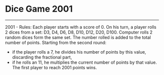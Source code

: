 # Dice Game 2001 #
***
2001 - Rules:
Each player starts with a score of 0.
On his turn, a player rolls 2 dices from a set: D3, D4, D6, D8, D10, D12, D20, D100.
Computer rolls 2 random dices form the same set.
The number rolled is added to the total number of points.
Starting from the second round:
- if the player rolls a 7, he divides his number of points by this value, discarding the fractional part,
- if he rolls an 11, he multiplies the current number of points by that value.
The first player to reach 2001 points wins.